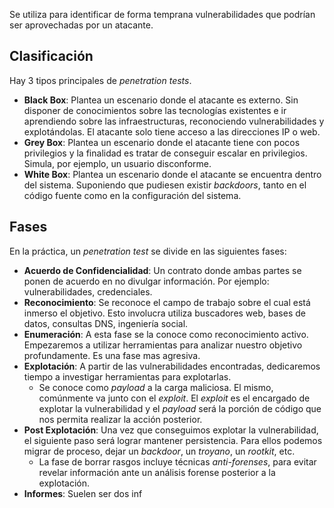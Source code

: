 Se utiliza para identificar de forma temprana vulnerabilidades que podrían ser aprovechadas por un atacante.

## Clasificación

Hay 3 tipos principales de *penetration tests*.

- **Black Box**: Plantea un escenario donde el atacante es externo. Sin disponer de conocimientos sobre las tecnologías existentes e ir aprendiendo sobre las infraestructuras, reconociendo vulnerabilidades y explotándolas. El atacante solo tiene acceso a las direcciones IP o web.
- **Grey Box**: Plantea un escenario donde el atacante tiene con pocos privilegios y la finalidad es tratar de conseguir escalar en privilegios. Simula, por ejemplo, un usuario disconforme.
- **White Box**: Plantea un escenario donde el atacante se encuentra dentro del sistema. Suponiendo que pudiesen existir *backdoors*, tanto en el código fuente como en la configuración del sistema.

## Fases

En la práctica, un *penetration test* se divide en las siguientes fases:

- **Acuerdo de Confidencialidad**: Un contrato donde ambas partes se ponen de acuerdo en no divulgar información. Por ejemplo: vulnerabilidades, credenciales.
- **Reconocimiento**: Se reconoce el campo de trabajo sobre el cual está inmerso el objetivo. Esto involucra utiliza buscadores web, bases de datos, consultas DNS, ingeniería social.
- **Enumeración**: A esta fase se la conoce como reconocimiento activo. Empezaremos a utilizar herramientas para analizar nuestro objetivo profundamente. Es una fase mas agresiva.
- **Explotación**: A partir de las vulnerabilidades encontradas, dedicaremos tiempo a investigar herramientas para explotarlas.
	- Se conoce como *payload* a la carga maliciosa. El mismo, comúnmente va junto con el *exploit*. El *exploit* es el encargado de explotar la vulnerabilidad y el *payload* será la porción de código que nos permita realizar la acción posterior.
- **Post Explotación**: Una vez que conseguimos explotar la vulnerabilidad, el siguiente paso será lograr mantener persistencia. Para ellos podemos migrar de proceso, dejar un *backdoor*, un *troyano*, un *rootkit*, etc.
	- La fase de borrar rasgos incluye técnicas *anti-forenses*, para evitar revelar información ante un análisis forense posterior a la explotación.
- **Informes**: Suelen ser dos inf
